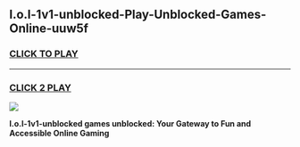 
## l.o.l-1v1-unblocked-Play-Unblocked-Games-Online-uuw5f
<h3>
<a href="https://premium76.site?title=l.o.l-1v1-unblocked&ref=25A">CLICK TO PLAY</a></h3>
<hr>

<h3>
<a href="https://premium76.site?title=l.o.l-1v1-unblocked&ref=25A">CLICK 2 PLAY</a>
  
</h3>

<a href="https://premium76.site?title=l.o.l-1v1-unblocked&ref=25A"><img src="https://clearcache.store/games.png"></a>


**l.o.l-1v1-unblocked games unblocked: Your Gateway to Fun and Accessible Online Gaming**
